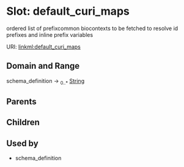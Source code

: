 
# Slot: default_curi_maps


ordered list of prefixcommon biocontexts to be fetched to resolve id prefixes and inline prefix variables

URI: [linkml:default_curi_maps](https://w3id.org/linkml/default_curi_maps)


## Domain and Range

schema_definition ->  <sub>0..*</sub>
 [String](types/String.md)

## Parents


## Children


## Used by

 * schema_definition
